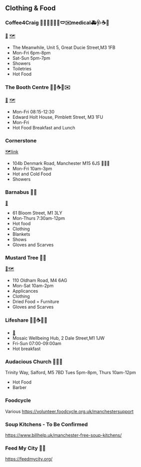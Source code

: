 ## Clothing & Food

### Coffee4Craig 🚿🥘🥗👕👖🧦🩲✉️medical🚑🩺☕️🍪
[🔗](https://www.coffee4craig.org/) [🗺️](https://maps.app.goo.gl/QD2E5RUtkPCTJDH69)
- The Meanwhile, Unit 5, Great Ducie Street,M3 1FB
- Mon-Fri 6pm-8pm
- Sat-Sun 5pm-7pm
- Showers
- Toiletries
- Hot Food

### The Booth Centre 🥘🥗☕️🍪✉️
[🔗](https://www.boothcentre.org.uk/) [🗺️](https://maps.app.goo.gl/kfMf4LK9Sdo8nfyy8)
- Mon-Fri 08:15-12:30 
- Edward Holt House, Pimblett Street, M3 1FU
- Mon-Fri
- Hot Food Breakfast and Lunch

### Cornerstone
[🗺️]()[link](https://www.caritassalford.org.uk/service/cornerstone-centre/)
- 104b Denmark Road, Manchester M15 6JS 🥘🥗🚿
- Mon-Fri 10am-3pm
- Hot and Cold Food
- Showers

### Barnabus 🥘🥗
[🔗](https://www.barnabus.org/)
- 61 Bloom Street, M1 3LY
- Mon-Thurs 7:30am-12pm
- Hot food
- Clothing
- Blankets
- Shows
- Gloves and Scarves


### Mustard Tree 👕👖
[🔗](https://mustardtree.org.uk/)[🗺️](![image](https://github.com/user-attachments/assets/55be638b-1c5d-4a68-9d78-6788259212e0))
- 110 Oldham Road, M4 6AG
- Mon-Sat 10am-2pm
- Applicances
- Clothing
- Dried Food 
= Furniture
- Gloves and Scarves

### Lifeshare 🥘🥗☕️🥓🍳
- [🔗](https://www.lifeshare.org.uk/)
- Mosaic Wellbeing Hub, 2 Dale Street,M1 1JW
- Fri-Sun 07:00-09:00am 
- Hot breakfast 

### Audacious Church 🥘🥗💈
Trinity Way, Salford, M5 7BD
Tues 5pm-8pm, Thurs 10am-12pm
- Hot Food
- Barber

### Foodcycle
Various
https://volunteer.foodcycle.org.uk/manchestersupport

### Soup Kitchens - To Be Confirmed
https://www.billhelp.uk/manchester-free-soup-kitchens/

### Feed My City 🥘🥗
https://feedmycity.org/


